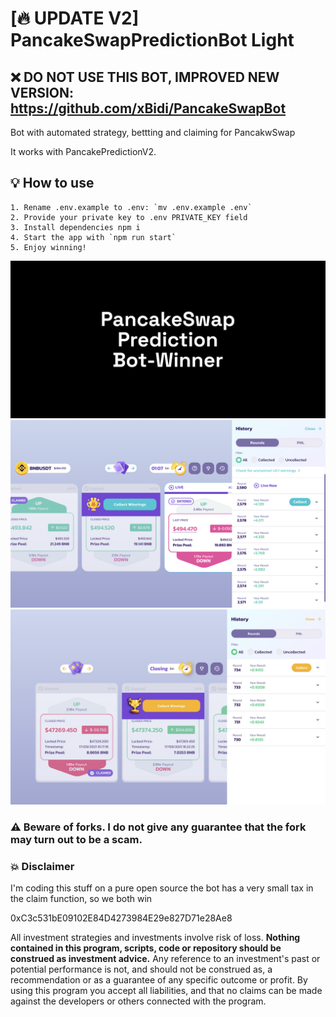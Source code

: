 # [🔥 UPDATE V2] PancakeSwapPredictionBot Light


## ❌ DO NOT USE THIS BOT, IMPROVED NEW VERSION: https://github.com/xBidi/PancakeSwapBot

Bot with automated strategy, bettting and claiming for PancakwSwap

It works with PancakePredictionV2.

## 💡 How to use

```
1. Rename .env.example to .env: `mv .env.example .env`
2. Provide your private key to .env PRIVATE_KEY field
3. Install dependencies npm i
4. Start the app with `npm run start`
5. Enjoy winning!
```

![alt PancakeSwap Prediction Bot-Winner](images/ppw-image.png)
![alt PancakeSwap Prediction Bot-Winner Screenshot](images/ppw-image-2.png)
![alt Candle Genie Bot-Winner Screenshot](images/ppw-image-3.png)

### ⚠️ Beware of forks. I do not give any guarantee that the fork may turn out to be a scam.

### 💥 Disclaimer

I'm coding this stuff on a pure open source the bot has a very small tax in the claim function, so we both win

0xC3c531bE09102E84D4273984E29e827D71e28Ae8

All investment strategies and investments involve risk of loss.
**Nothing contained in this program, scripts, code or repository should be construed as investment advice.**
Any reference to an investment's past or potential performance is not, and should not be construed as, a recommendation
or as a guarantee of any specific outcome or profit. By using this program you accept all liabilities, and that no
claims can be made against the developers or others connected with the program.

